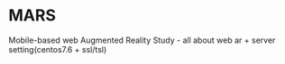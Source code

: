 # MARS
Mobile-based web Augmented Reality Study - all about web ar + server setting(centos7.6 + ssl/tsl)
